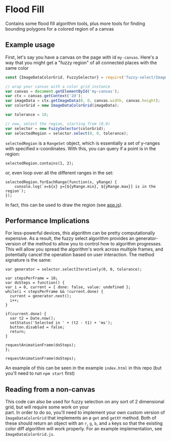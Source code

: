 # Flood Fill
Contains some flood fill algorithm tools, plus more tools for finding bounding polygons for a colored region of a
canvas

## Example usage
First, let's say you have a canvas on the page with id `my-canvas`. Here's a way that you might get a "fuzzy region" of
all connected places with the same color
```javascript
const {ImageDataColorGrid, FuzzySelector} = require('fuzzy-select/ImageDataColorGrid');

// wrap your canvas with a color grid instance
var canvas = document.getElementById('my-canvas');
var ctx = canvas.getContext('2d');
var imageData = ctx.getImageData(0, 0, canvas.width, canvas.height);
var colorGrid = new ImageDataColorGrid(imageData);

var tolerance = 10;

// now, select the region, starting from (0,0)
var selector = new FuzzySelector(colorGrid);
var selectedRegion = selector.select(0, 0, tolerance);
```
`selectedRegion` is a `RangeSet` object, which is essentially a set of y-ranges with specified x-coordinates. With
this, you can query if a point is in the region:
```
selectedRegion.contains(1, 2);
```
or, even loop over all the different ranges in the set:
```
selectedRegion.forEachRange(function(x, yRange) {
    console.log(`x=${x} y=[${yRange.min}, ${yRange.max}] is in the region`);
});
```
In fact, this can be used to draw the region (see [app.js](/app.js)).

## Performance Implications
For less-powerful devices, this algorithm can be pretty computationally expensive. As a result, the fuzzy select
algorithm provides an generator-version of the method to allow you to control how to algorithm progresses. This will
allow you spread the algorithm's work across multiple frames, and potentially cancel the operation based on user
interaction. The method signature is the same:
```
var generator = selector.selectIteratively(0, 0, tolerance);

var stepsPerFrame = 10;
var doSteps = function() {
var i = 0, current = { done: false, value: undefined };
while(i < stepsPerFrame && !current.done) {
  current = generator.next();
  i++;
}

if(current.done) {
  var t2 = Date.now();
  setStatus('Selected in ' + (t2 - t1) + 'ms');
  button.disabled = false;
  return;
}

requestAnimationFrame(doSteps);
};

requestAnimationFrame(doSteps);
```
An example of this can be seen in the example `index.html` in this repo (but you'll need to run `npm start` first)

## Reading from a non-canvas
This code can also be used for fuzzy selection on any sort of 2 dimensional grid, but will require some work on your\
part. In order to do so, you'll need to implement your own custom version of `ImageDataColorGrid` that implements an a
`get` and `getXY` method. Both of these should return an object with an `r`, `g`, `b`, and `a` keys so that the existing
color diff algorithm will work properly. For an example implementation, see `ImageDataColorGrid.js`.
